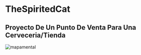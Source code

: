 # TheSpiritedCat


## Proyecto De Un Punto De Venta Para Una Cerveceria/Tienda
![mapamental](https://github.com/JEstebanSanti/TheSpiritedCat/assets/78988823/8ec0f59b-9216-4327-88da-38bdd4d94438)
